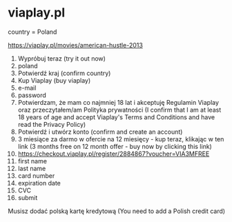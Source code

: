 # viaplay.pl

country = Poland

https://viaplay.pl/movies/american-hustle-2013

1. Wypróbuj teraz (try it out now)
2. poland
3. Potwierdź kraj (confirm country)
4. Kup Viaplay (buy viaplay)
5. e-mail
6. password
7. Potwierdzam, że mam co najmniej 18 lat i akceptuję Regulamin Viaplay oraz
   przeczytałem/am Polityka prywatności (I confirm that I am at least 18 years of
   age and accept Viaplay's Terms and Conditions and have read the Privacy
   Policy)
8. Potwierdź i utwórz konto (confirm and create an account)
9. 3 miesiące za darmo w ofercie na 12 miesięcy - kup teraz, klikając w ten
   link (3 months free on 12 month offer - buy now by clicking this link)
10. https://checkout.viaplay.pl/register/2884867?voucher=VIA3MFREE
11. first name
12. last name
13. card number
14. expiration date
15. CVC
16. submit

Musisz dodać polską kartę kredytową (You need to add a Polish credit card)

